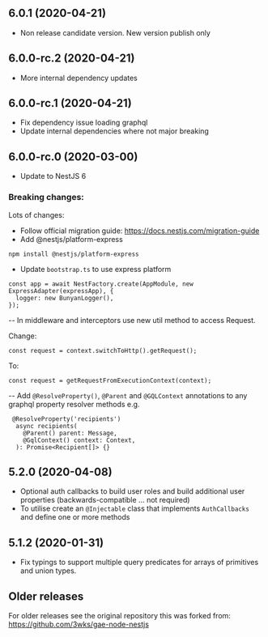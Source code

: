## 6.0.1 (2020-04-21)
 - Non release candidate version. New version publish only

## 6.0.0-rc.2 (2020-04-21)
 - More internal dependency updates

## 6.0.0-rc.1 (2020-04-21)
 - Fix dependency issue loading graphql
 - Update internal dependencies where not major breaking

## 6.0.0-rc.0 (2020-03-00)

- Update to NestJS 6

### Breaking changes:

Lots of changes:
- Follow official migration guide: https://docs.nestjs.com/migration-guide
- Add @nestjs/platform-express
```
npm install @nestjs/platform-express
```
- Update `bootstrap.ts` to use express platform
```
const app = await NestFactory.create(AppModule, new ExpressAdapter(expressApp), {
  logger: new BunyanLogger(),
});
```

-- In middleware and interceptors use new util method to access Request.

Change:
```
const request = context.switchToHttp().getRequest();
```
To:
```
const request = getRequestFromExecutionContext(context);
```

-- Add `@ResolveProperty()`, `@Parent` and `@GQLContext` annotations to any graphql property resolver methods
e.g.
```
 @ResolveProperty('recipients')
  async recipients(
    @Parent() parent: Message,
    @GqlContext() context: Context,
  ): Promise<Recipient[]> {}
```


## 5.2.0 (2020-04-08)
 - Optional auth callbacks to build user roles and build additional user properties (backwards-compatible ... not required)
 - To utilise create an `@Injectable` class that implements `AuthCallbacks` and define one or more methods

## 5.1.2 (2020-01-31)

- Fix typings to support multiple query predicates for arrays of primitives and union types.

## Older releases 
For older releases see the original repository this was forked from: https://github.com/3wks/gae-node-nestjs
